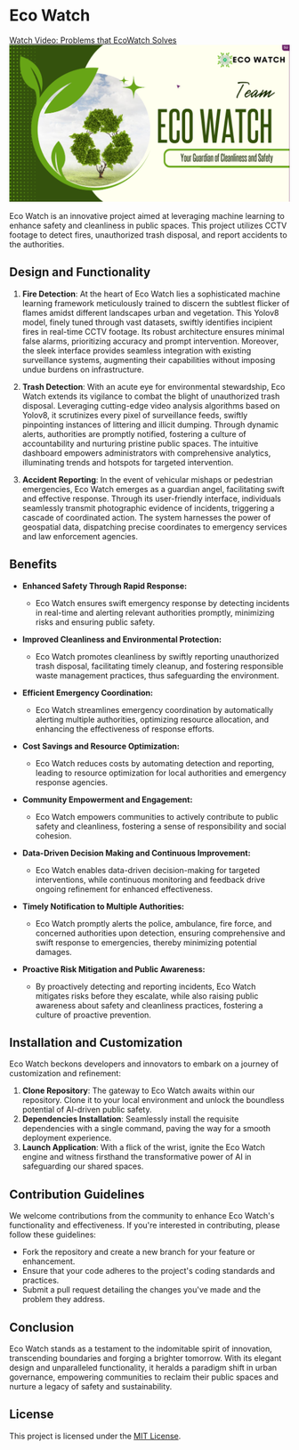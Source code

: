 # Eco Watch
[Watch Video: Problems that EcoWatch Solves](https://youtu.be/1dpnX1T6EYU)
![Eco Watch Logo](ecowatch.png)

Eco Watch is an innovative project aimed at leveraging machine learning to enhance safety and cleanliness in public spaces. This project utilizes CCTV footage to detect fires, unauthorized trash disposal, and report accidents to the authorities.

## Design and Functionality

1. **Fire Detection**: At the heart of Eco Watch lies a sophisticated machine learning framework meticulously trained to discern the subtlest flicker of flames amidst different landscapes urban and vegetation. This Yolov8 model, finely tuned through vast datasets, swiftly identifies incipient fires in real-time CCTV footage. Its robust architecture ensures minimal false alarms, prioritizing accuracy and prompt intervention. Moreover, the sleek interface provides seamless integration with existing surveillance systems, augmenting their capabilities without imposing undue burdens on infrastructure.

2. **Trash Detection**: With an acute eye for environmental stewardship, Eco Watch extends its vigilance to combat the blight of unauthorized trash disposal. Leveraging cutting-edge video analysis algorithms based on Yolov8, it scrutinizes every pixel of surveillance feeds, swiftly pinpointing instances of littering and illicit dumping. Through dynamic alerts, authorities are promptly notified, fostering a culture of accountability and nurturing pristine public spaces. The intuitive dashboard empowers administrators with comprehensive analytics, illuminating trends and hotspots for targeted intervention.

3. **Accident Reporting**: In the event of vehicular mishaps or pedestrian emergencies, Eco Watch emerges as a guardian angel, facilitating swift and effective response. Through its user-friendly interface, individuals seamlessly transmit photographic evidence of incidents, triggering a cascade of coordinated action. The system harnesses the power of geospatial data, dispatching precise coordinates to emergency services and law enforcement agencies.

## Benefits

- **Enhanced Safety Through Rapid Response:**
  - Eco Watch ensures swift emergency response by detecting incidents in real-time and alerting relevant authorities promptly, minimizing risks and ensuring public safety.

- **Improved Cleanliness and Environmental Protection:**
  - Eco Watch promotes cleanliness by swiftly reporting unauthorized trash disposal, facilitating timely cleanup, and fostering responsible waste management practices, thus safeguarding the environment.

- **Efficient Emergency Coordination:**
  - Eco Watch streamlines emergency coordination by automatically alerting multiple authorities, optimizing resource allocation, and enhancing the effectiveness of response efforts.

- **Cost Savings and Resource Optimization:**
  - Eco Watch reduces costs by automating detection and reporting, leading to resource optimization for local authorities and emergency response agencies.

- **Community Empowerment and Engagement:**
  - Eco Watch empowers communities to actively contribute to public safety and cleanliness, fostering a sense of responsibility and social cohesion.

- **Data-Driven Decision Making and Continuous Improvement:**
  - Eco Watch enables data-driven decision-making for targeted interventions, while continuous monitoring and feedback drive ongoing refinement for enhanced effectiveness.

- **Timely Notification to Multiple Authorities:**
  - Eco Watch promptly alerts the police, ambulance, fire force, and concerned authorities upon detection, ensuring comprehensive and swift response to emergencies, thereby minimizing potential damages.

- **Proactive Risk Mitigation and Public Awareness:**
  - By proactively detecting and reporting incidents, Eco Watch mitigates risks before they escalate, while also raising public awareness about safety and cleanliness practices, fostering a culture of proactive prevention.

## Installation and Customization

Eco Watch beckons developers and innovators to embark on a journey of customization and refinement:

1. **Clone Repository**: The gateway to Eco Watch awaits within our repository. Clone it to your local environment and unlock the boundless potential of AI-driven public safety.
2. **Dependencies Installation**: Seamlessly install the requisite dependencies with a single command, paving the way for a smooth deployment experience.
3. **Launch Application**: With a flick of the wrist, ignite the Eco Watch engine and witness firsthand the transformative power of AI in safeguarding our shared spaces.

## Contribution Guidelines
We welcome contributions from the community to enhance Eco Watch's functionality and effectiveness. If you're interested in contributing, please follow these guidelines:
- Fork the repository and create a new branch for your feature or enhancement.
- Ensure that your code adheres to the project's coding standards and practices.
- Submit a pull request detailing the changes you've made and the problem they address.

## Conclusion
Eco Watch stands as a testament to the indomitable spirit of innovation, transcending boundaries and forging a brighter tomorrow. With its elegant design and unparalleled functionality, it heralds a paradigm shift in urban governance, empowering communities to reclaim their public spaces and nurture a legacy of safety and sustainability.

## License
This project is licensed under the [MIT License](LICENSE).
